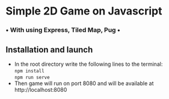 <h1> Simple 2D Game on Javascript</h1>
<h3>• With using Express, Tiled Map, Pug •</h3>

<h2>Installation and launch</h2>
<ul>
    <li>In the root directory write the following lines to the terminal: <br>
        <code>npm install </code></br>
        <code>npm run serve</code> </br>
    </li>
    <li> Then game will run on port 8080 and will be available at http://localhost:8080</li>
</ul>

